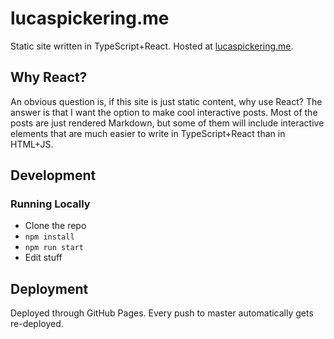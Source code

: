 # lucaspickering.me

Static site written in TypeScript+React. Hosted at [lucaspickering.me](https://lucaspickering.me).

## Why React?

An obvious question is, if this site is just static content, why use React? The answer is that I want the option to make cool interactive posts. Most of the posts are just rendered Markdown, but some of them will include interactive elements that are much easier to write in TypeScript+React than in HTML+JS.

## Development

### Running Locally

- Clone the repo
- `npm install`
- `npm run start`
- Edit stuff

## Deployment

Deployed through GitHub Pages. Every push to master automatically gets re-deployed.
